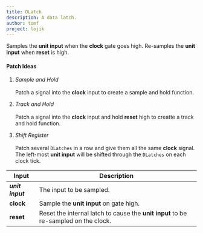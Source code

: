 ```yaml
---
title: DLatch
description: A data latch.
author: tomf
project: lojik
---
```


<md-img src="lojik/dlatch.png" alt=""></md-img>

Samples the **unit input** when the **clock** gate goes high. Re-samples the **unit input** when **reset** is high.

#### Patch Ideas

1. _Sample and Hold_<br><br>Patch a signal into the **clock** input to create a sample and hold function.

2. _Track and Hold_<br><br>Patch a signal into the **clock** input and hold **reset** high to creatte a track and hold function.

3. _Shift Register_<br><br>Patch several `DLatches` in a row and give them all the same **clock** signal. The left-most **unit input** will be shifted through the `DLatches` on each clock tick.

| Input            | Description                                                                         |
| ---------------- | ----------------------------------------------------------------------------------- |
| **_unit input_** | The input to be sampled.                                                            |
| **clock**        | Sample the **unit input** on gate high.                                             |
| **reset**        | Reset the internal latch to cause the **unit input** to be re-sampled on the clock. |
